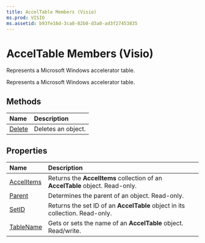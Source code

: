 ```yaml
---
title: AccelTable Members (Visio)
ms.prod: VISIO
ms.assetid: b93fe16d-3ca8-02b0-d3a0-ad3f27453835
---
```



# AccelTable Members (Visio)
Represents a Microsoft Windows accelerator table.

Represents a Microsoft Windows accelerator table.


## Methods



|**Name**|**Description**|
|:-----|:-----|
|[Delete](acceltable-delete-method-visio.md)|Deletes an object.|

## Properties



|**Name**|**Description**|
|:-----|:-----|
|[AccelItems](acceltable-accelitems-property-visio.md)|Returns the  **AccelItems** collection of an **AccelTable** object. Read-only.|
|[Parent](acceltable-parent-property-visio.md)|Determines the parent of an object. Read-only.|
|[SetID](acceltable-setid-property-visio.md)|Returns the set ID of an  **AccelTable** object in its collection. Read-only.|
|[TableName](acceltable-tablename-property-visio.md)|Gets or sets the name of an  **AccelTable** object. Read/write.|

